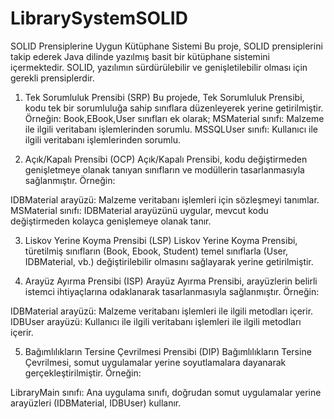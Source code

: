 
# LibrarySystemSOLID

SOLID Prensiplerine Uygun Kütüphane Sistemi
Bu proje, SOLID prensiplerini takip ederek Java dilinde yazılmış basit bir kütüphane sistemini içermektedir. SOLID, yazılımın sürdürülebilir ve genişletilebilir olması için gerekli prensiplerdir.

1. Tek Sorumluluk Prensibi (SRP)
Bu projede, Tek Sorumluluk Prensibi, kodu tek bir sorumluluğa sahip sınıflara düzenleyerek yerine getirilmiştir. Örneğin:
Book,EBook,User sınıfları
ek olarak;
MSMaterial sınıfı: Malzeme ile ilgili veritabanı işlemlerinden sorumlu.
MSSQLUser sınıfı: Kullanıcı ile ilgili veritabanı işlemlerinden sorumlu.


2. Açık/Kapalı Prensibi (OCP)
Açık/Kapalı Prensibi, kodu değiştirmeden genişletmeye olanak tanıyan sınıfların ve modüllerin tasarlanmasıyla sağlanmıştır. Örneğin:

IDBMaterial arayüzü: Malzeme veritabanı işlemleri için sözleşmeyi tanımlar.
MSMaterial sınıfı: IDBMaterial arayüzünü uygular, mevcut kodu değiştirmeden kolayca genişlemeye olanak tanır.

3. Liskov Yerine Koyma Prensibi (LSP)
Liskov Yerine Koyma Prensibi, türetilmiş sınıfların (Book, Ebook, Student) temel sınıflarla (User, IDBMaterial, vb.) değiştirilebilir olmasını sağlayarak yerine getirilmiştir.

4. Arayüz Ayırma Prensibi (ISP)
Arayüz Ayırma Prensibi, arayüzlerin belirli istemci ihtiyaçlarına odaklanarak tasarlanmasıyla sağlanmıştır. Örneğin:

IDBMaterial arayüzü: Malzeme veritabanı işlemleri ile ilgili metodları içerir.
IDBUser arayüzü: Kullanıcı ile ilgili veritabanı işlemleri ile ilgili metodları içerir.


5. Bağımlılıkların Tersine Çevrilmesi Prensibi (DIP)
Bağımlılıkların Tersine Çevrilmesi, somut uygulamalar yerine soyutlamalara dayanarak gerçekleştirilmiştir. Örneğin:

LibraryMain sınıfı: Ana uygulama sınıfı, doğrudan somut uygulamalar yerine arayüzleri (IDBMaterial, IDBUser) kullanır.



